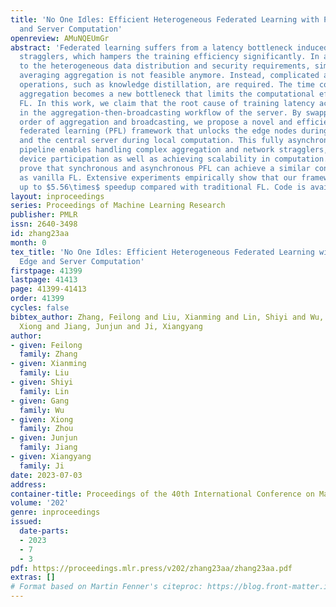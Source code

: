 ```yaml
---
title: 'No One Idles: Efficient Heterogeneous Federated Learning with Parallel Edge
  and Server Computation'
openreview: AMuNQEUmGr
abstract: 'Federated learning suffers from a latency bottleneck induced by network
  stragglers, which hampers the training efficiency significantly. In addition, due
  to the heterogeneous data distribution and security requirements, simple and fast
  averaging aggregation is not feasible anymore. Instead, complicated aggregation
  operations, such as knowledge distillation, are required. The time cost for complicated
  aggregation becomes a new bottleneck that limits the computational efficiency of
  FL. In this work, we claim that the root cause of training latency actually lies
  in the aggregation-then-broadcasting workflow of the server. By swapping the computational
  order of aggregation and broadcasting, we propose a novel and efficient parallel
  federated learning (PFL) framework that unlocks the edge nodes during global computation
  and the central server during local computation. This fully asynchronous and parallel
  pipeline enables handling complex aggregation and network stragglers, allowing flexible
  device participation as well as achieving scalability in computation. We theoretically
  prove that synchronous and asynchronous PFL can achieve a similar convergence rate
  as vanilla FL. Extensive experiments empirically show that our framework brings
  up to $5.56\times$ speedup compared with traditional FL. Code is available at: https://github.com/Hypervoyager/PFL.'
layout: inproceedings
series: Proceedings of Machine Learning Research
publisher: PMLR
issn: 2640-3498
id: zhang23aa
month: 0
tex_title: 'No One Idles: Efficient Heterogeneous Federated Learning with Parallel
  Edge and Server Computation'
firstpage: 41399
lastpage: 41413
page: 41399-41413
order: 41399
cycles: false
bibtex_author: Zhang, Feilong and Liu, Xianming and Lin, Shiyi and Wu, Gang and Zhou,
  Xiong and Jiang, Junjun and Ji, Xiangyang
author:
- given: Feilong
  family: Zhang
- given: Xianming
  family: Liu
- given: Shiyi
  family: Lin
- given: Gang
  family: Wu
- given: Xiong
  family: Zhou
- given: Junjun
  family: Jiang
- given: Xiangyang
  family: Ji
date: 2023-07-03
address: 
container-title: Proceedings of the 40th International Conference on Machine Learning
volume: '202'
genre: inproceedings
issued:
  date-parts:
  - 2023
  - 7
  - 3
pdf: https://proceedings.mlr.press/v202/zhang23aa/zhang23aa.pdf
extras: []
# Format based on Martin Fenner's citeproc: https://blog.front-matter.io/posts/citeproc-yaml-for-bibliographies/
---
```

